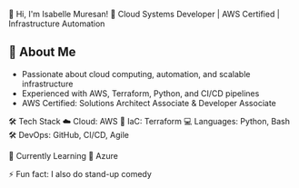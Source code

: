 👋  Hi, I'm Isabelle Muresan!
🚀  Cloud Systems Developer | AWS Certified | Infrastructure Automation

## 🔹 About Me 
- Passionate about cloud computing, automation, and scalable infrastructure
- Experienced with AWS, Terraform, Python, and CI/CD pipelines
- AWS Certified: Solutions Architect Associate & Developer Associate

🛠  Tech Stack
☁️  Cloud: AWS 
📜  IaC: Terraform
💻  Languages: Python, Bash
🛠  DevOps: GitHub, CI/CD, Agile

🌱  Currently Learning 
🔹  Azure

⚡ Fun fact: I also do stand-up comedy 


